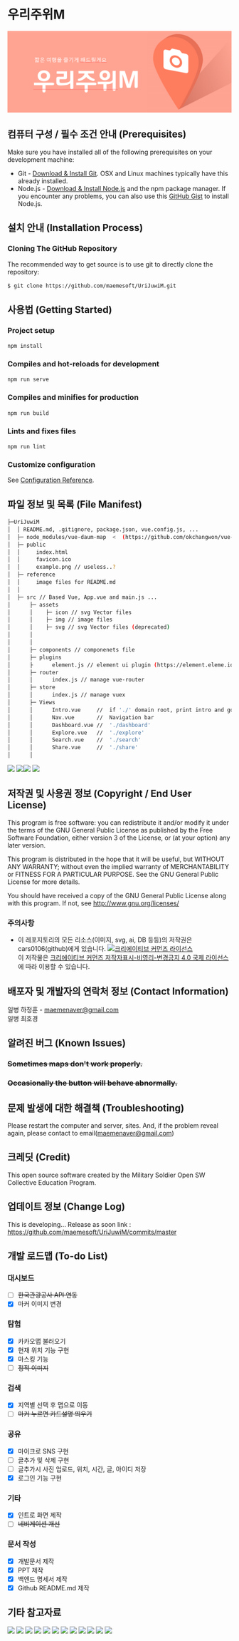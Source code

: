 # 우리주위M
![Logo](./reference/logo.PNG)

## 컴퓨터 구성 / 필수 조건 안내 (Prerequisites)
Make sure you have installed all of the following prerequisites on your development machine:
* Git - [Download & Install Git](https://git-scm.com/downloads). OSX and Linux machines typically have this already installed.
* Node.js - [Download & Install Node.js](https://nodejs.org/en/download/) and the npm package manager. If you encounter any problems, you can also use this [GitHub Gist](https://gist.github.com/isaacs/579814) to install Node.js.


## 설치 안내 (Installation Process)

### Cloning The GitHub Repository
The recommended way to get source is to use git to directly clone the repository:

```bash
$ git clone https://github.com/maemesoft/UriJuwiM.git
```

## 사용법 (Getting Started)

### Project setup
```
npm install
```

### Compiles and hot-reloads for development
```
npm run serve
```

### Compiles and minifies for production
```
npm run build
```

### Lints and fixes files
```
npm run lint
```

### Customize configuration
See [Configuration Reference](https://cli.vuejs.org/config/).

## 파일 정보 및 목록 (File Manifest)

```sh
├─UriJuwiM
│  │ README.md, .gitignore, package.json, vue.config.js, ...
│  ├─ node_modules/vue-daum-map  <  (https://github.com/okchangwon/vue-daum-map)
│  ├─ public
│  │     index.html
│  │     favicon.ico
│  │     example.png // useless..?
│  ├─ reference
│  │     image files for README.md
│  │
│  ├─ src // Based Vue, App.vue and main.js ...
│      ├─ assets
│      │    ├─ icon // svg Vector files
│      │    ├─ img // image files
│      │    ├─ svg // svg Vector files (deprecated)
│      │
│      │
│      ├─ components // componenets file
│      ├─ plugins
│      ├      element.js // element ui plugin (https://element.eleme.io/#/en-US)
│      ├─ router
│      │      index.js // manage vue-router
│      ├─ store  
│      │      index.js // manage vuex
│      ├─ Views
│      │      Intro.vue     //  if './' domain root, print intro and go to dashboard
│      │      Nav.vue       //  Navigation bar
│      │      Dashboard.vue //  './dashboard'
│      │      Explore.vue   //  './explore'
│      │      Search.vue    //  './search'
│      │      Share.vue     //  './share'
│      │
```
<img src="https://raw.githubusercontent.com/osam2019/WEB_UrijuwiM_Team/master/reference/itsability%20Back-End%20%EB%AA%85%EC%84%B8%EC%84%9C%20-%20%EC%88%98%EC%A0%95-001-001.jpg"></img>
<img src="https://raw.githubusercontent.com/osam2019/WEB_UrijuwiM_Team/master/reference/itsability%20Back-End%20%EB%AA%85%EC%84%B8%EC%84%9C%20-%20%EC%88%98%EC%A0%95-002-002.jpg"></img><img src="https://raw.githubusercontent.com/osam2019/WEB_UrijuwiM_Team/master/reference/itsability%20Back-End%20%EB%AA%85%EC%84%B8%EC%84%9C%20-%20%EC%88%98%EC%A0%95-003-003.jpg"></img>
<img src="https://raw.githubusercontent.com/osam2019/WEB_UrijuwiM_Team/master/reference/itsability%20Back-End%20%EB%AA%85%EC%84%B8%EC%84%9C%20-%20%EC%88%98%EC%A0%95-004-004.jpg"></img>


## 저작권 및 사용권 정보 (Copyright / End User License)
This program is free software: you can redistribute it and/or modify
it under the terms of the GNU General Public License as published by
the Free Software Foundation, either version 3 of the License, or
(at your option) any later version.
 
This program is distributed in the hope that it will be useful,
but WITHOUT ANY WARRANTY; without even the implied warranty of
MERCHANTABILITY or FITNESS FOR A PARTICULAR PURPOSE.  See the
GNU General Public License for more details.

You should have received a copy of the GNU General Public License
along with this program.  If not, see <http://www.gnu.org/licenses/>

### 주의사항
* 이 레포지토리의 모든 리소스(이미지, svg, ai, DB 등등)의 저작권은 cars0106(github)에게 있습니다.
<a rel="license" href="http://creativecommons.org/licenses/by-nc-nd/4.0/"><img alt="크리에이티브 커먼즈 라이선스" style="border-width:0" src="https://i.creativecommons.org/l/by-nc-nd/4.0/88x31.png" /></a><br />이 저작물은 <a rel="license" href="http://creativecommons.org/licenses/by-nc-nd/4.0/">크리에이티브 커먼즈 저작자표시-비영리-변경금지 4.0 국제 라이선스</a>에 따라 이용할 수 있습니다.

## 배포자 및 개발자의 연락처 정보 (Contact Information)
일병 하정훈 - maemenaver@gmail.com<br>
일병 최호경

## 알려진 버그 (Known Issues)
### ~~Sometimes maps don't work properly.~~
### ~~Occasionally the button will behave abnormally.~~

## 문제 발생에 대한 해결책 (Troubleshooting)
Please restart the computer and server, sites.
And, if the problem reveal again, please contact to email(maemenaver@gmail.com)

## 크레딧 (Credit)
This open source software created by the Military Soldier Open SW Collective Education Program.

## 업데이트 정보 (Change Log)
This is developing... Release as soon
link : https://github.com/maemesoft/UriJuwiM/commits/master

## 개발 로드맵 (To-do List)
### 대시보드
- [ ] ~~한국관광공사 API 연동~~
- [x] 마커 이미지 변경
### 탐험
- [x] 카카오맵 불러오기
- [x] 현재 위치 기능 구현
- [x] 마스킹 기능
- [ ] ~~정적 이미지~~
### 검색
- [x] 지역별 선택 후 맵으로 이동
- [ ] ~~마커 누르면 카드설명 띄우기~~
### 공유
- [x] 마이크로 SNS 구현
- [ ] 글추가 및 삭제 구현
- [ ] 글추가시 사진 업로드, 위치, 시간, 글, 아이디 저장
- [x] 로그인 기능 구현
### 기타
- [x] 인트로 화면 제작
- [ ] ~~네비게이션 개선~~
### 문서 작성
- [x] 개발문서 제작
- [x] PPT 제작
- [x] 백엔드 명세서 제작
- [x] Github README.md 제작

## 기타 참고자료
<img src="https://raw.githubusercontent.com/osam2019/WEB_UrijuwiM_Team/master/reference/%EC%8A%AC%EB%9D%BC%EC%9D%B4%EB%93%9C1.PNG"></img>
<img src="https://raw.githubusercontent.com/osam2019/WEB_UrijuwiM_Team/master/reference/%EC%8A%AC%EB%9D%BC%EC%9D%B4%EB%93%9C2.PNG"></img>
<img src="https://raw.githubusercontent.com/osam2019/WEB_UrijuwiM_Team/master/reference/%EC%8A%AC%EB%9D%BC%EC%9D%B4%EB%93%9C3.PNG"></img>
<img src="https://raw.githubusercontent.com/osam2019/WEB_UrijuwiM_Team/master/reference/%EC%8A%AC%EB%9D%BC%EC%9D%B4%EB%93%9C4.PNG"></img>
<img src="https://raw.githubusercontent.com/osam2019/WEB_UrijuwiM_Team/master/reference/%EC%8A%AC%EB%9D%BC%EC%9D%B4%EB%93%9C5.PNG"></img>
<img src="https://raw.githubusercontent.com/osam2019/WEB_UrijuwiM_Team/master/reference/%EC%8A%AC%EB%9D%BC%EC%9D%B4%EB%93%9C6.PNG"></img>
<img src="https://raw.githubusercontent.com/osam2019/WEB_UrijuwiM_Team/master/reference/%EC%8A%AC%EB%9D%BC%EC%9D%B4%EB%93%9C7.PNG"></img>
<img src="https://raw.githubusercontent.com/osam2019/WEB_UrijuwiM_Team/master/reference/%EC%8A%AC%EB%9D%BC%EC%9D%B4%EB%93%9C8.PNG"></img>
<img src="https://raw.githubusercontent.com/osam2019/WEB_UrijuwiM_Team/master/reference/%EC%8A%AC%EB%9D%BC%EC%9D%B4%EB%93%9C9.PNG"></img>
<img src="https://raw.githubusercontent.com/osam2019/WEB_UrijuwiM_Team/master/reference/%EC%8A%AC%EB%9D%BC%EC%9D%B4%EB%93%9C10.PNG"></img>
<img src="https://raw.githubusercontent.com/osam2019/WEB_UrijuwiM_Team/master/reference/%EC%8A%AC%EB%9D%BC%EC%9D%B4%EB%93%9C11.PNG"></img>
<img src="https://raw.githubusercontent.com/osam2019/WEB_UrijuwiM_Team/master/reference/%EC%8A%AC%EB%9D%BC%EC%9D%B4%EB%93%9C12.PNG"></img>
